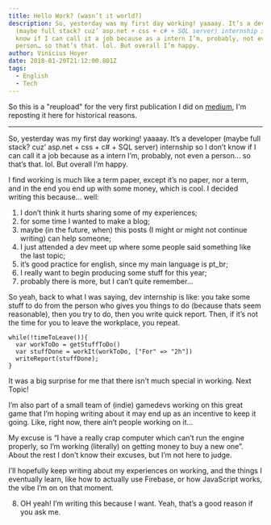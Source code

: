 ```yaml
---
title: Hello Work? (wasn’t it world?)
description: So, yesterday was my first day working! yaaaay. It’s a developer
  (maybe full stack? cuz’ asp.net + css + c# + SQL server) internship so I don’t
  know if I can call it a job because as a intern I’m, probably, not even a
  person… so that’s that. lol. But overall I’m happy.
author: Vinícius Hoyer
date: 2018-01-20T21:12:00.801Z
tags:
  - English
  - Tech
---
```

So this is a "reupload" for the very first publication I did on [medium](https://medium.com/@vhoyer/hello-work-wasnt-it-world-84e069a197a0), I'm reposting it here for historical reasons.

***

So, yesterday was my first day working! yaaaay. It’s a developer (maybe full stack? cuz’ asp.net + css + c# + SQL server) internship so I don’t know if I can call it a job because as a intern I’m, probably, not even a person… so that’s that. lol. But overall I’m happy.

I find working is much like a term paper, except it’s no paper, nor a term, and in the end you end up with some money, which is cool. I decided writing this because… well:

1. I don’t think it hurts sharing some of my experiences;
2. for some time I wanted to make a blog;
3. maybe (in the future, when) this posts (I might or might not continue writing) can help someone;
4. I just attended a dev meet up where some people said something like the last topic;
5. it’s good practice for english, since my main language is pt_br;
6. I really want to begin producing some stuff for this year;
7. probably there is more, but I can’t quite remember…

So yeah, back to what I was saying, dev internship is like: you take some stuff to do from the person who gives you things to do (because thats seem reasonable), then you try to do, then you write quick report. Then, if it’s not the time for you to leave the workplace, you repeat.

```
while(!timeToLeave()){
  var workToDo = getStuffToDo()
  var stuffDone = workIt(workToDo, ["For" => "2h"])
  writeReport(stuffDone);
}
```

It was a big surprise for me that there isn’t much special in working. Next Topic!

I’m also part of a small team of (indie) gamedevs working on this great game that I’m hoping writing about it may end up as an incentive to keep it going. Like, right now, there ain’t people working on it…

My excuse is “I have a really crap computer which can’t run the engine properly, so I’m working (literally) on getting money to buy a new one”. About the rest I don’t know their excuses, but I’m not here to judge.

I’ll hopefully keep writing about my experiences on working, and the things I eventually learn, like how to actually use Firebase, or how JavaScript works, the vibe I’m on on that moment.

8. OH yeah! I’m writing this because I want. Yeah, that’s a good reason if you ask me.
